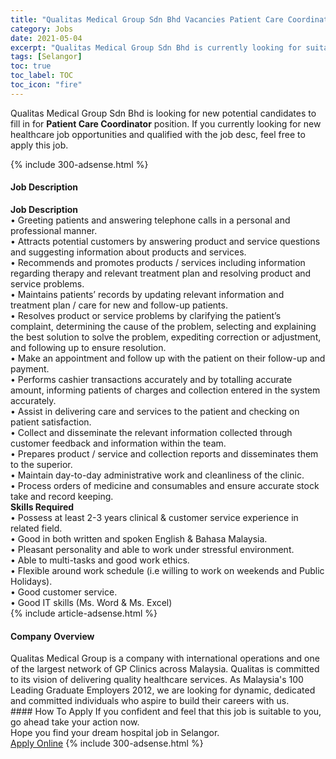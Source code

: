 ```yaml
---
title: "Qualitas Medical Group Sdn Bhd Vacancies Patient Care Coordinator" 
category: Jobs 
date: 2021-05-04 
excerpt: "Qualitas Medical Group Sdn Bhd is currently looking for suitable person to fill in the Patient Care Coordinator which positioned at Selangor" 
tags: [Selangor] 
toc: true 
toc_label: TOC 
toc_icon: "fire" 
--- 
```


<p>Qualitas Medical Group Sdn Bhd is looking for new potential candidates to fill in for <b>Patient Care Coordinator</b> position. If you currently looking for new healthcare job opportunities and qualified with the job desc, feel free to apply this job.
</p>{% include 300-adsense.html %} 
<div><div><h4>Job Description</h4></div><div><div><span><div><div><strong>Job Description</strong></div><div>&#8226; Greeting patients and answering telephone calls in a personal and professional manner.</div><div>&#8226; Attracts potential customers by answering product and service questions and suggesting information about products and services.<br>&#8226; Recommends and promotes products / services including information regarding therapy and relevant treatment plan and resolving product and service problems.<br>&#8226; Maintains patients&#8217; records by updating relevant information and treatment plan / care for new and follow-up patients.<br>&#8226; Resolves product or service problems by clarifying the patient&#8217;s complaint, determining the cause of the problem, selecting and explaining the best solution to solve the problem, expediting correction or adjustment, and following up to ensure resolution.<br>&#8226; Make an appointment and follow up with the patient on their follow-up and payment.<br>&#8226; Performs cashier transactions accurately and by totalling accurate amount, informing patients of charges and collection entered in the system accurately.<br>&#8226; Assist in delivering care and services to the patient and checking on patient satisfaction.<br>&#8226; Collect and disseminate the relevant information collected through customer feedback and information within the team.<br>&#8226; Prepares product / service and collection reports and disseminates them to the superior.<br>&#8226; Maintain day-to-day administrative work and cleanliness of the clinic.<br>&#8226; Process orders of medicine and consumables and ensure accurate stock take and record keeping.</div><div><strong>Skills Required</strong></div><div>&#8226; Possess at least 2-3 years clinical &amp; customer service experience in related field.<br>&#8226; Good in both written and spoken English &amp; Bahasa Malaysia.<br>&#8226; Pleasant personality and able to work under stressful environment.<br>&#8226; Able to multi-tasks and good work ethics.<br>&#8226; Flexible around work schedule (i.e willing to work on weekends and Public Holidays).<br>&#8226; Good customer service.<br>&#8226; Good IT skills (Ms. Word &amp; Ms. Excel)</div></div></span></div></div></div> 
{% include article-adsense.html %} 
<div><div><h4>Company Overview</h4></div><div><div><span><div><div>
	Qualitas Medical Group is a company with international operations and one of the largest network of GP Clinics across Malaysia. Qualitas is committed to its vision of delivering quality healthcare services. As Malaysia's 100 Leading Graduate Employers 2012, we are looking for dynamic, dedicated and committed individuals who aspire to build their careers with us.</div></div></span></div></div></div> 
#### How To Apply 
If you confident and feel that this job is suitable to you, go ahead take your action now. <br/> 
Hope you find your dream hospital job in Selangor. <br/> 
<a href="https://www.jobstreet.com.my/en/job/patient-care-coordinator-4554918?jobId=jobstreet-my-job-4554918" class="btn btn--warning" target="_blank" rel="nofollow noopenner">Apply Online</a> 
{% include 300-adsense.html %} 